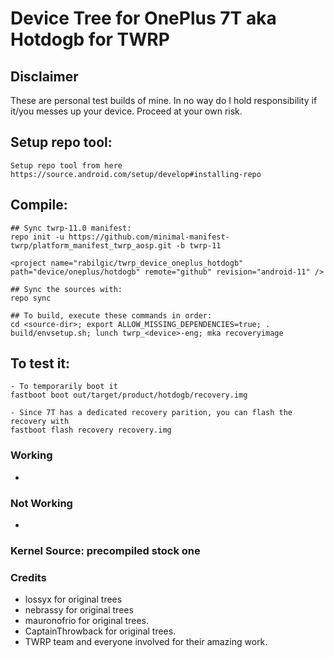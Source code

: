 # Device Tree for OnePlus 7T aka Hotdogb for TWRP

## Disclaimer
These are personal test builds of mine. In no way do I hold responsibility if it/you messes up your device. Proceed at your own risk.

## Setup repo tool:
```
Setup repo tool from here https://source.android.com/setup/develop#installing-repo
```

## Compile:
```
## Sync twrp-11.0 manifest:
repo init -u https://github.com/minimal-manifest-twrp/platform_manifest_twrp_aosp.git -b twrp-11

<project name="rabilgic/twrp_device_oneplus_hotdogb" path="device/oneplus/hotdogb" remote="github" revision="android-11" />

## Sync the sources with:
repo sync

## To build, execute these commands in order:
cd <source-dir>; export ALLOW_MISSING_DEPENDENCIES=true; . build/envsetup.sh; lunch twrp_<device>-eng; mka recoveryimage
```

## To test it:
```
- To temporarily boot it
fastboot boot out/target/product/hotdogb/recovery.img 

- Since 7T has a dedicated recovery parition, you can flash the recovery with
fastboot flash recovery recovery.img
```

### Working
-
### Not Working
-

### Kernel Source: precompiled stock one

### Credits
- lossyx for original trees
- nebrassy for original trees
- mauronofrio for original trees.
- CaptainThrowback for original trees.
- TWRP team and everyone involved for their amazing work.
